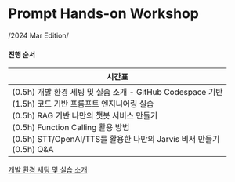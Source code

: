 # Prompt Hands-on Workshop

/2024 Mar Edition/

#### 진행 순서

| 시간표                                                       |
| ------------------------------------------------------------ |
| (0.5h)  개발 환경 세팅 및 실습 소개   - GitHub Codespace 기반<br />(1.5h)  코드 기반 프롬프트 엔지니어링 실습  <br />(0.5h)  RAG 기반 나만의 챗봇 서비스 만들기  <br />(0.5h)  Function Calling 활용 방법  <br />(0.5h)  STT/OpenAI/TTS를 활용한 나만의 Jarvis 비서 만들기   <br />(0.5h)  Q&A |


<!--
#### 함께 참여하는 Workshop 진행을 위해 웹연결을 통해 Communication을 진행합니다. 

#### **2가지 연결 방법**

1. Link 로 연결 - https://www.menti.com/als2y9euu4ea

2. 웹주소/QR Code 및 Code 입력으로 연결

   ![menti](./images/menti.png)

-->

[개발 환경 세팅 및 실습 소개](main/1-개발%20환경%20세팅%20및%20실습%20소개/1_개발%20환경%20세팅%20및%20실습%20소개.md)

